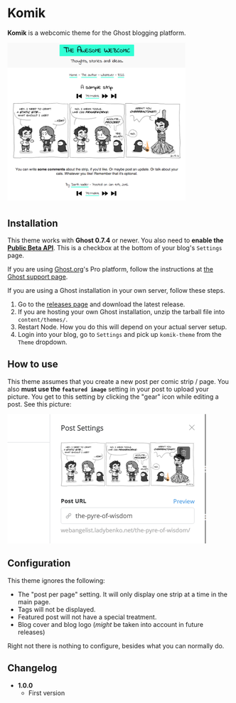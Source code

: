 # Komik

**Komik** is a webcomic theme for the Ghost blogging platform.

[<img src="/screenshot.png?raw=true" width="400">](/screenshot.png?raw=true)

## Installation

This theme works with **Ghost 0.7.4** or newer. You also need to **enable the [Public Beta API](http://support.ghost.org/public-api-beta/)**. This is a checkbox at the bottom of your blog's `Settings` page.

If you are using [Ghost.org](http://ghost.org)'s Pro platform, follow the instructions at [the Ghost support page](http://support.ghost.org/upload-theme-ghostpro/).

If you are using a Ghost installation in your own server, follow these steps.

1. Go to the [releases page](https://github.com/belen-albeza/komik-theme/releases) and download the latest release.
2. If you are hosting your own Ghost installation, unzip the tarball file into `content/themes/`.
3. Restart Node. How you do this will depend on your actual server setup.
4. Login into your blog, go to `Settings` and pick up `komik-theme` from the `Theme` dropdown.

## How to use

This theme assumes that you create a new post per comic strip / page. You also **must use the `featured image`** setting in your post to upload your picture. You get to this setting by clicking the "gear" icon while editing a post. See this picture:

![Featured image setting](/howto.png?raw=true)

## Configuration

This theme ignores the following:

- The "post per page" setting. It will only display one strip at a time in the main page.
- Tags will not be displayed.
- Featured post will not have a special treatment.
- Blog cover and blog logo (_might_ be taken into account in future releases)


Right not there is nothing to configure, besides what you can normally do.

## Changelog

- **1.0.0**
    - First version
